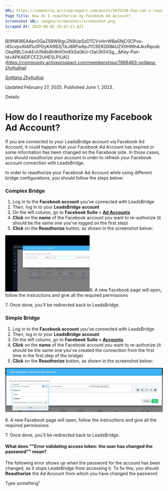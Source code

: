 ```yaml
---
URL: https://community.activeprospect.com/posts/5075230-how-can-i-reauthorize-my-facebook-ad-account
Page Title: How do I reauthorize my Facebook Ad Account?
Screenshot URL: images/screenshots/screenshot.png
Scraped At: 2025-06-02 19:42:11.821
---
```

B0fNKWEAAprOGaZ58W9IgcZN9UpSzDTCVvHrrWBa5NjC0CPvo-i45cvpsXkM1u0PDyKA9B3jTAJ8RPw6pJYC6EKQ98kUZXtIHWh4JkxRqosbOkqRBLCmAEoUN4b8h9hV0mEkSa0kU-t3aU9GVQg__&Key-Pair-Id=APKAIDFCFZ2UHE5LPIUA)](https://community.activeprospect.com/memberships/7866463-svitlana-zhyhulina)

[_Svitlana Zhyhulina_](https://community.activeprospect.com/memberships/7866463-svitlana-zhyhulina)

Updated February 27, 2025. Published June 1, 2023.

Details

# How do I reauthorize my Facebook Ad Account?

If you are connected to your LeadsBridge account via Facebook Ad Account, it could happen that your Facebook Ad Account has expired or some information has been changed on the Facebook side. In those cases, you should reauthorize your account in order to refresh your Facebook account connection with LeadsBridge.

In order to reauthorize your Facebook Ad Account while using different  bridge configurations, you should follow the steps below:

### Complex Bridge

1. Log in to the **Facebook account** you’ve connected with LeadsBridge
2. Then, log in to your **LeadsBridge account**
3. On the left column, go to **Facebook Suite** » **[Ad Accounts](https://leadsbridge.com/app/adAccounts)**
4. **Click** on the **name** of the Facebook account you want to re-authorize (it should be the same one you’ve logged on the first step)
5. **Click** on the **Reauthorize** button, as shown in the screenshot below:


![LeadsBridge reauthorize ad account button](images/image-1.png)6\. A new Facebook page will open, follow the instructions and give all the required permissions

7\. Once done, you’ll be redirected back to LeadsBridge.

### Simple Bridge

1. Log in to the **Facebook account** you’ve connected with LeadsBridge
2. Then, log in to your **LeadsBridge account**
3. On the left column, go to **Facebook Suite** » [**Accounts**](https://leadsbridge.com/app/facebookAdAccounts)
4. **Click** on the **name** of the Facebook account you want to re-authorize (it should be the same one you’ve created the connection from the first time in the first step of the bridge)
5. **Click** on the **Reauthorize** button, as shown in the screenshot below:

![](images/image-2.png)

6\. A new Facebook page will open, follow the instructions and give all the required permissions

7\. Once done, you’ll be redirected back to LeadsBridge.

#### **What does ""Error validating access token: the user has changed the password"" mean?**

The following error shows up when the password for the account has been changed, as it stops LeadsBridge from accessing it. To fix this, you should **Reauthorize** the Ad Account from which you have changed the password.

Type something"
